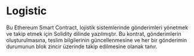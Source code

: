 # Logistic

Bu Ethereum Smart Contract, lojistik sistemlerinde gönderimleri yönetmek ve takip etmek için Solidity dilinde yazılmıştır. Bu kontrat, gönderimlerin oluşturulmasına, teslim bilgilerinin güncellenmesine ve her bir gönderimin durumunun blok zincir üzerinde takip edilmesine olanak tanır.

